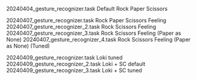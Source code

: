 20240404_gesture_recognizer.task Default Rock Paper Scissors

20240407_gesture_recognizer.task Rock Paper Scissors Feeling
20240407_gesture_recognizer_2.task Rock Scissors Feeling
20240407_gesture_recognizer_3.task Rock Scissors Feeling (Paper as None)
20240407_gesture_recognizer_4.task Rock Scissors Feeling (Paper as None) (Tuned) 

20240409_gesture_recognizer.task Loki tuned
20240409_gesture_recognizer_2.task Loki + SC default
20240409_gesture_recognizer_3.task  Loki + SC tuned